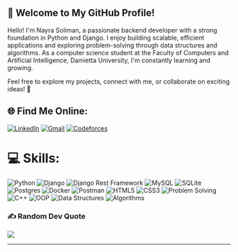 ## 👋 Welcome to My GitHub Profile!  

Hello! I'm Nayra Soliman, a passionate backend developer with a strong foundation in Python and Django. I enjoy building scalable, efficient applications and exploring problem-solving through data structures and algorithms. As a computer science student at the Faculty of Computers and Artificial Intelligence, Damietta University, I'm constantly learning and growing.  

Feel free to explore my projects, connect with me, or collaborate on exciting ideas! 🚀  

## 🌐 Find Me Online:
[![LinkedIn](https://img.shields.io/badge/LinkedIn-%230077B5.svg?style=for-the-badge&logo=linkedin&logoColor=white)](https://www.linkedin.com/in/nayra-soliman-a2a50a282/)   [![Gmail](https://img.shields.io/badge/Gmail-D14836?style=for-the-badge&logo=gmail&logoColor=white)](mailto:nayrasoliman42@gmail.com)  [![Codeforces](https://img.shields.io/badge/Codeforces-%231F8ACB.svg?style=for-the-badge&logo=codeforces&logoColor=white)](https://codeforces.com/profile/Nayra_Soliman)

# 💻 Skills:
![Python](https://img.shields.io/badge/python-3670A0?style=for-the-badge&logo=python&logoColor=ffdd54)  ![Django](https://img.shields.io/badge/django-%23092E20.svg?style=for-the-badge&logo=django&logoColor=white)  ![Django Rest Framework](https://img.shields.io/badge/DRF-%23ff1709.svg?style=for-the-badge&logo=django&logoColor=white) ![MySQL](https://img.shields.io/badge/mysql-%2300f.svg?style=for-the-badge&logo=mysql&logoColor=white) ![SQLite](https://img.shields.io/badge/sqlite-%2307405e.svg?style=for-the-badge&logo=sqlite&logoColor=white)  ![Postgres](https://img.shields.io/badge/postgres-%23316192.svg?style=for-the-badge&logo=postgresql&logoColor=white) ![Docker](https://img.shields.io/badge/Docker-2496ED?style=for-the-badge&logo=docker&logoColor=white)   ![Postman](https://img.shields.io/badge/Postman-FF6C37?style=for-the-badge&logo=postman&logoColor=white) 
![HTML5](https://img.shields.io/badge/HTML5-%23E34F26?style=for-the-badge&logo=html5&logoColor=white)
![CSS3](https://img.shields.io/badge/CSS3-%231572B6?style=for-the-badge&logo=css3&logoColor=white)
![Problem Solving](https://img.shields.io/badge/Problem%20Solving-%23FFA500.svg?style=for-the-badge&logo=codeforces&logoColor=white)
![C++](https://img.shields.io/badge/C++-%2300599C?style=for-the-badge&logo=cplusplus&logoColor=white)
![OOP](https://img.shields.io/badge/OOP-%230A73B6?style=for-the-badge&logo=object-oriented-programming&logoColor=white)
![Data Structures](https://img.shields.io/badge/Data%20Structures-%234CAF50?style=for-the-badge&logo=algorithm&logoColor=white)
![Algorithms](https://img.shields.io/badge/Algorithms-%23FFA500?style=for-the-badge&logo=algorithm&logoColor=white)


### ✍️ Random Dev Quote
![](https://quotes-github-readme.vercel.app/api?type=horizontal&theme=tokyonight)



---
